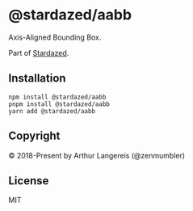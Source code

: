 @stardazed/aabb
===============
Axis-Aligned Bounding Box.

Part of [Stardazed](https://github.com/stardazed/stardazed).

Installation
------------
```
npm install @stardazed/aabb
pnpm install @stardazed/aabb
yarn add @stardazed/aabb
```

Copyright
---------
© 2018-Present by Arthur Langereis (@zenmumbler)

License
-------
MIT
